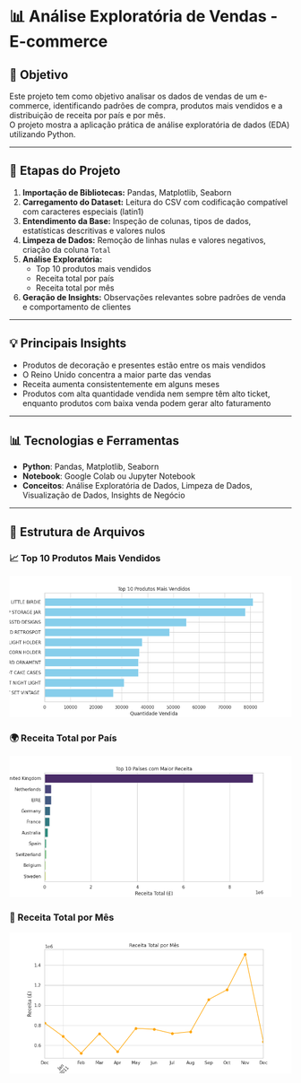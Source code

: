 # 📊 Análise Exploratória de Vendas - E-commerce

## 🎯 Objetivo
Este projeto tem como objetivo analisar os dados de vendas de um e-commerce, identificando padrões de compra, produtos mais vendidos e a distribuição de receita por país e por mês.  
O projeto mostra a aplicação prática de análise exploratória de dados (EDA) utilizando Python.

---

## 🧩 Etapas do Projeto
1. **Importação de Bibliotecas:** Pandas, Matplotlib, Seaborn  
2. **Carregamento do Dataset:** Leitura do CSV com codificação compatível com caracteres especiais (latin1)  
3. **Entendimento da Base:** Inspeção de colunas, tipos de dados, estatísticas descritivas e valores nulos  
4. **Limpeza de Dados:** Remoção de linhas nulas e valores negativos, criação da coluna `Total`  
5. **Análise Exploratória:**
   - Top 10 produtos mais vendidos  
   - Receita total por país  
   - Receita total por mês  
6. **Geração de Insights:** Observações relevantes sobre padrões de venda e comportamento de clientes  

---

## 💡 Principais Insights
- Produtos de decoração e presentes estão entre os mais vendidos  
- O Reino Unido concentra a maior parte das vendas  
- Receita aumenta consistentemente em alguns meses  
- Produtos com alta quantidade vendida nem sempre têm alto ticket, enquanto produtos com baixa venda podem gerar alto faturamento  

---

## 📊 Tecnologias e Ferramentas
- **Python**: Pandas, Matplotlib, Seaborn  
- **Notebook**: Google Colab ou Jupyter Notebook  
- **Conceitos**: Análise Exploratória de Dados, Limpeza de Dados, Visualização de Dados, Insights de Negócio  

---

## 📂 Estrutura de Arquivos

### 📈 Top 10 Produtos Mais Vendidos
![Top 10 Produtos](top_produtos.png)

### 🌍 Receita Total por País
![Receita por País](receita_pais.png)

### 📅 Receita Total por Mês
![Receita por Mês](receita_mes.png)


